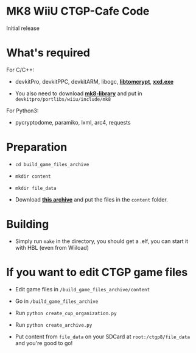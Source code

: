
# MK8 WiiU CTGP-Cafe Code
  
Initial release

# What's required

For C/C++:

- devkitPro, devkitPPC, devkitARM, libogc, [**libtomcrypt**](https://mega.nz/file/oRdXjAjY#DyNTulpwgRcAmW04RqA72wXtdXSsJnOCKdVKTeYqJD8),  [**xxd.exe**](https://mega.nz/file/wMNDEQSZ#ZzZgvG3BlDA1zDsDtYYV5hj7o2p3kC5HAg5Q9Ez3mRM)

- You also need to download [**mk8-library**](https://github.com/Rambo6Glaz/mk8-library) and put in ``devkitpro/portlibs/wiiu/include/mk8``

For Python3:

- pycryptodome, paramiko, lxml, arc4, requests



# Preparation

- ``cd build_game_files_archive``

- ``mkdir content``

- ``mkdir file_data``

- Download [**this archive**](https://mega.nz/file/5RFSQDZK#rj7IlSGKvwKa6GNfgZte0a04BBtAKacG45YwfBSs6SQ) and put the files in the ``content`` folder.

# Building

- Simply run ``make`` in the directory, you should get a .elf, you can start it with HBL (even from Wiiload)

# If you want to edit CTGP game files

- Edit game files in ``/build_game_files_archive/content``

- Go in ``/build_game_files_archive``

- Run ``python create_cup_organization.py``

- Run ``python create_archive.py``

- Put content from ``file_data`` on your SDCard at ``root:/ctgp8/file_data`` and you're good to go!